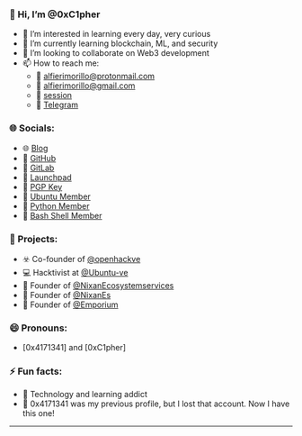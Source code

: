 ### 👋 Hi, I’m @0xC1pher

- 👀 I’m interested in learning every day, very curious
- 🌱 I’m currently learning blockchain, ML, and security
- 💞️ I’m looking to collaborate on Web3 development
- 📫 How to reach me:
  - 📧 [alfierimorillo@protonmail.com](mailto:alfierimorillo@protonmail.com)
  - 📧 [alfierimorillo@gmail.com](mailto:alfierimorillo@gmail.com)
  - 📧 [session](05c1776a69e1f9b5991cd2b0752d46f95587d694150da4a42d319f0027185d9445)
  - 📧 [Telegram](https://t.me/Ox4171341)

### 🌐 Socials:
- 🌐 [Blog](https://github.com/0xC1pher)
- 🐙 [GitHub](https://github.com/0xC1pher)
- 🦊 [GitLab](https://gitlab.com/0x4171341)
- 🚀 [Launchpad](https://launchpad.net/~alfierimorillo)
- 🔑 [PGP Key](https://keyserver.ubuntu.com/pks/lookup?fingerprint=on&op=index&search=0xE5F005A1889B2023B3A43B20DF6CB5768C239A3D)
- 🐧 [Ubuntu Member](https://launchpad.net/~ubuntumembers)
- 🐍 [Python Member](https://launchpad.net/~python)
- 🐚 [Bash Shell Member](https://launchpad.net/~bash-shell)

### 🚀 Projects:
- ☣️ Co-founder of [@openhackve](https://github.com/openhackve)
- 💻 Hacktivist at [@Ubuntu-ve](https://github.com/Ubuntu-ve)
- 💬 Founder of [@NixanEcosystemservices](https://github.com/NixanEcosystemservices)
- 💬 Founder of [@NixanEs](https://github.com/NixanEs)
- 💬 Founder of [@Emporium](https://github.com/EmporiumES)

### 😄 Pronouns:
- [0x4171341] and [0xC1pher]

### ⚡ Fun facts:
- 🤖 Technology and learning addict
- 🤡 0x4171341 was my previous profile, but I lost that account. Now I have this one!


---

<!---
0xC1pher/0xC1pher is a ✨ special ✨ repository because its `README.md` (this file) appears on your GitHub profile.
You can click the Preview link to take a look at your changes.
--->
